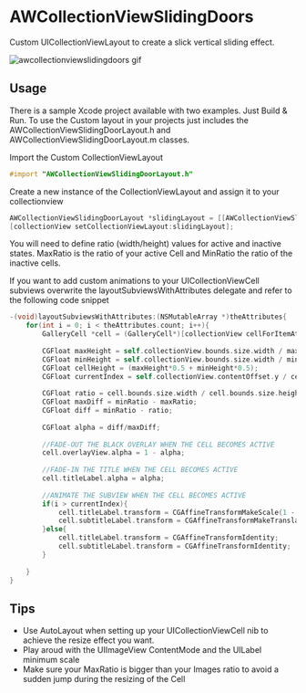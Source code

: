 # AWCollectionViewSlidingDoors
Custom UICollectionViewLayout to create a slick vertical sliding effect.

![awcollectionviewslidingdoors gif](http://www.antoinewette.com/github/awslidingdoors.gif)


## Usage
There is a sample Xcode project available with two examples. Just Build & Run.
To use the Custom layout in your projects just includes the AWCollectionViewSlidingDoorLayout.h and AWCollectionViewSlidingDoorLayout.m classes.

Import the Custom CollectionViewLayout
```Objective-C
#import "AWCollectionViewSlidingDoorLayout.h"
```

Create a new instance of the CollectionViewLayout and assign it to your collectionview
```Objective-C
AWCollectionViewSlidingDoorLayout *slidingLayout = [[AWCollectionViewSlidingDoorLayout alloc] initWithMaxRatio:1.5 andMinRatio:6];
[collectionView setCollectionViewLayout:slidingLayout];
```
You will need to define ratio (width/height) values for active and inactive states. MaxRatio is the ratio of your active Cell  and MinRatio the ratio of the inactive cells.

If you want to add custom animations to your UICollectionViewCell subviews overwrite the layoutSubviewsWithAttributes delegate and refer to the following code snippet

```Objective-C
-(void)layoutSubviewsWithAttributes:(NSMutableArray *)theAttributes{
    for(int i = 0; i < theAttributes.count; i++){
        GalleryCell *cell = (GalleryCell*)[collectionView cellForItemAtIndexPath:[NSIndexPath indexPathForRow:i inSection:0]];
        
        CGFloat maxHeight = self.collectionView.bounds.size.width / maxRatio;
        CGFloat minHeight = self.collectionView.bounds.size.width / minRatio;
        CGFloat cellHeight = (maxHeight*0.5 + minHeight*0.5);
        CGFloat currentIndex = self.collectionView.contentOffset.y / cellHeight;
        
        CGFloat ratio = cell.bounds.size.width / cell.bounds.size.height;
        CGFloat maxDiff = minRatio - maxRatio;
        CGFloat diff = minRatio - ratio;
        
        CGFloat alpha = diff/maxDiff;
        
        //FADE-OUT THE BLACK OVERLAY WHEN THE CELL BECOMES ACTIVE
        cell.overlayView.alpha = 1 - alpha;
        
        //FADE-IN THE TITLE WHEN THE CELL BECOMES ACTIVE
        cell.titleLabel.alpha = alpha;
        
        //ANIMATE THE SUBVIEW WHEN THE CELL BECOMES ACTIVE
        if(i > currentIndex){
            cell.titleLabel.transform = CGAffineTransformMakeScale(1 - (1- alpha) * 0.3, 1 - (1- alpha) * 0.3);
            cell.subtitleLabel.transform = CGAffineTransformMakeTranslation(0, (1- alpha) * 30);
        }else{
            cell.titleLabel.transform = CGAffineTransformIdentity;
            cell.subtitleLabel.transform = CGAffineTransformIdentity;
        }
       
    }
}
```

## Tips
* Use AutoLayout when setting up your UICollectionViewCell nib to achieve the resize effect you want.
* Play aroud with the UIImageView ContentMode and the UILabel minimum scale 
* Make sure your MaxRatio is bigger than your Images ratio to avoid a sudden jump during the resizing of the Cell
